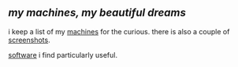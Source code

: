 _my machines, my beautiful dreams_
----------------------------------

i keep a list of my [machines](machines.html) for the curious.
there is also a couple of [screenshots](screenshots.html).

[software](software.html) i find particularly useful.



